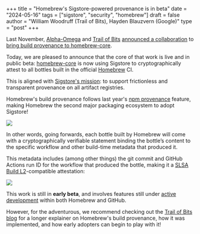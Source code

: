 +++
title = "Homebrew's Sigstore-powered provenance is in beta"
date = "2024-05-16"
tags = ["sigstore", "security", "homebrew"]
draft = false
author = "William Woodruff (Trail of Bits), Hayden Blauzvern (Google)"
type = "post"
+++

Last November, [Alpha-Omega] and [Trail of Bits]
[announced a collaboration] to [bring build provenance to homebrew-core].

Today, we are pleased to announce that the core of that work is live
and in public beta: [homebrew-core] is now using Sigstore to cryptographically
attest to all bottles built in the official [Homebrew] CI.

This is aligned with [Sigstore's mission]: to support frictionless and
transparent provenance on all artifact registries.

Homebrew's build provenance
follows last year's [npm provenance] feature, making Homebrew the second major
packaging ecosystem to adopt Sigstore!

![](/images/brew-verify.png)

In other words, going forwards, each bottle built by Homebrew will come with
a cryptographically verifiable statement binding the bottle’s content to the
specific workflow and other build-time metadata that produced it.

This metadata includes (among other things) the git commit and GitHub Actions
run ID for the workflow that produced the bottle, making it a
[SLSA Build L2]-compatible attestation:

![](/images/github-attestations.png)

This work is still in **early beta**, and involves features still
under [active development] within both Homebrew and GitHub.

However, for the adventurous, we recommend checking out the [Trail of Bits blog]
for a longer explainer on Homebrew's build provenance, how it was implemented,
and how early adopters can begin to play with it!

[Alpha-Omega]: https://alpha-omega.dev/

[Homebrew]: https://brew.sh

[Trail of Bits]: https://www.trailofbits.com/

[announced a collaboration]: https://openssf.org/blog/2023/11/06/alpha-omega-grant-to-help-homebrew-reach-slsa-build-level-2/

[bring build provenance to homebrew-core]: https://repos.openssf.org/proposals/build-provenance-and-code-signing-for-homebrew

[homebrew-core]: https://github.com/Homebrew/homebrew-core

[active development]: https://github.blog/2024-05-02-introducing-artifact-attestations-now-in-public-beta/

[SLSA Build L2]: https://slsa.dev/spec/v1.0/levels#build-l2

[npm provenance]: https://blog.sigstore.dev/npm-provenance-ga/

[Sigstore's mission]: https://github.com/sigstore/community/blob/main/ROADMAP.md#mission-aka-our-purpose

[Trail of Bits blog]: TODO
